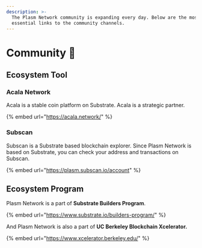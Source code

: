 ```yaml
---
description: >-
  The Plasm Network community is expanding every day. Below are the most
  essential links to the community channels.
---
```


# Community 🎨

## Ecosystem Tool

### Acala Network

Acala is a stable coin platform on Substrate. Acala is a strategic partner.

{% embed url="https://acala.network/" %}

### Subscan

Subscan is a Substrate  based blockchain explorer. Since Plasm Network is  based on Substrate, you can check your address and transactions on Subscan.

{% embed url="https://plasm.subscan.io/account" %}

## Ecosystem Program

Plasm Network is a part of **Substrate Builders Program**.

{% embed url="https://www.substrate.io/builders-program/" %}

And Plasm Network is  also a part of **UC Berkeley Blockchain Xcelerator.**

{% embed url="https://www.xcelerator.berkeley.edu/" %}



